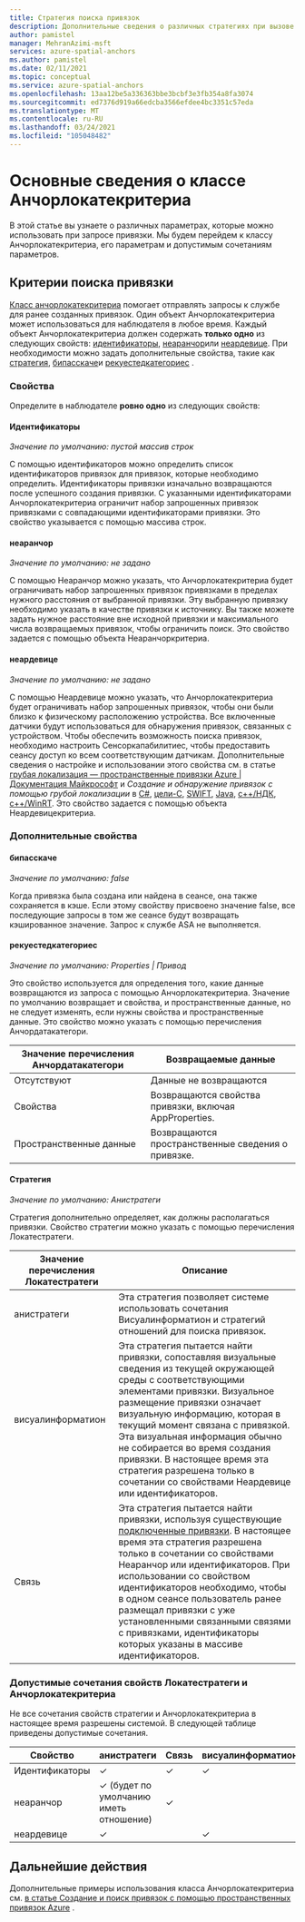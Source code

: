 ```yaml
---
title: Стратегия поиска привязок
description: Дополнительные сведения о различных стратегиях при вызове API для размещения
author: pamistel
manager: MehranAzimi-msft
services: azure-spatial-anchors
ms.author: pamistel
ms.date: 02/11/2021
ms.topic: conceptual
ms.service: azure-spatial-anchors
ms.openlocfilehash: 13aa12be5a336363bbe3bcbf3e3fb354a8fa3074
ms.sourcegitcommit: ed7376d919a66edcba3566efdee4bc3351c57eda
ms.translationtype: MT
ms.contentlocale: ru-RU
ms.lasthandoff: 03/24/2021
ms.locfileid: "105048482"
---
```

# <a name="understanding-the-anchorlocatecriteria-class"></a>Основные сведения о классе Анчорлокатекритериа
В этой статье вы узнаете о различных параметрах, которые можно использовать при запросе привязки. Мы будем перейдем к классу Анчорлокатекритериа, его параметрам и допустимым сочетаниям параметров.

## <a name="anchor-locate-criteria"></a>Критерии поиска привязки
[Класс анчорлокатекритериа](/dotnet/api/microsoft.azure.spatialanchors.anchorlocatecriteria) помогает отправлять запросы к службе для ранее созданных привязок. Один объект Анчорлокатекритериа может использоваться для наблюдателя в любое время. Каждый объект Анчорлокатекритериа должен содержать **только одно** из следующих свойств: [идентификаторы](#identifiers), [неаранчор](#nearanchor)или [неардевице](#neardevice). При необходимости можно задать дополнительные свойства, такие как [стратегия](#strategy), [бипасскаче](#bypasscache)и [рекуестедкатегориес](#requestedcategories) . 

### <a name="properties"></a>Свойства
Определите в наблюдателе **ровно одно** из следующих свойств:
#### <a name="identifiers"></a>Идентификаторы
*Значение по умолчанию: пустой массив строк*

С помощью идентификаторов можно определить список идентификаторов привязок для привязок, которые необходимо определить. Идентификаторы привязки изначально возвращаются после успешного создания привязки. С указанными идентификаторами Анчорлокатекритериа ограничит набор запрошенных привязок привязками с совпадающими идентификаторами привязки. Это свойство указывается с помощью массива строк. 

#### <a name="nearanchor"></a>неаранчор
*Значение по умолчанию: не задано*

С помощью Неаранчор можно указать, что Анчорлокатекритериа будет ограничивать набор запрошенных привязок привязками в пределах нужного расстояния от выбранной привязки. Эту выбранную привязку необходимо указать в качестве привязки к источнику. Вы также можете задать нужное расстояние вне исходной привязки и максимального числа возвращаемых привязок, чтобы ограничить поиск.
Это свойство задается с помощью объекта Неаранчоркритериа.

#### <a name="neardevice"></a>неардевице
*Значение по умолчанию: не задано*

С помощью Неардевице можно указать, что Анчорлокатекритериа будет ограничивать набор запрошенных привязок, чтобы они были близко к физическому расположению устройства. Все включенные датчики будут использоваться для обнаружения привязок, связанных с устройством. Чтобы обеспечить возможность поиска привязок, необходимо настроить Сенсоркапабилитиес, чтобы предоставить сеансу доступ ко всем соответствующим датчикам. Дополнительные сведения о настройке и использовании этого свойства см. в статье [грубая локализация — пространственные привязки Azure | Документация Майкрософт](./coarse-reloc.md) и *Создание и обнаружение привязок с помощью грубой локализации* в [C#](../how-tos/set-up-coarse-reloc-unity.md), [цели-C](../how-tos/set-up-coarse-reloc-unity.md), [SWIFT](../how-tos/set-up-coarse-reloc-swift.md), [Java](../how-tos/set-up-coarse-reloc-java.md), [c++/НДК](../how-tos/set-up-coarse-reloc-cpp-ndk.md), [c++/WinRT](../how-tos/set-up-coarse-reloc-cpp-winrt.md).
Это свойство задается с помощью объекта Неардевицекритериа.

### <a name="additional-properties"></a>Дополнительные свойства
#### <a name="bypasscache"></a>бипасскаче
*Значение по умолчанию: false*

Когда привязка была создана или найдена в сеансе, она также сохраняется в кэше.  Если этому свойству присвоено значение false, все последующие запросы в том же сеансе будут возвращать кэшированное значение. Запрос к службе ASA не выполняется.

#### <a name="requestedcategories"></a>рекуестедкатегориес
*Значение по умолчанию: Properties | Привод*

Это свойство используется для определения того, какие данные возвращаются из запроса с помощью Анчорлокатекритериа. Значение по умолчанию возвращает и свойства, и пространственные данные, но не следует изменять, если нужны свойства и пространственные данные. Это свойство можно указать с помощью перечисления Анчордатакатегори.

Значение перечисления Анчордатакатегори | Возвращаемые данные
-----|------------
Отсутствуют | Данные не возвращаются
Свойства| Возвращаются свойства привязки, включая AppProperties.
Пространственные данные| Возвращаются пространственные сведения о привязке.

#### <a name="strategy"></a>Стратегия
*Значение по умолчанию: Анистратеги*

Стратегия дополнительно определяет, как должны располагаться привязки. Свойство стратегии можно указать с помощью перечисления Локатестратеги.

Значение перечисления Локатестратеги | Описание
---------------|------------
анистратеги | Эта стратегия позволяет системе использовать сочетания Висуалинформатион и стратегий отношений для поиска привязок. 
висуалинформатион|Эта стратегия пытается найти привязки, сопоставляя визуальные сведения из текущей окружающей среды с соответствующими элементами привязки. Визуальное размещение привязки означает визуальную информацию, которая в текущий момент связана с привязкой. Эта визуальная информация обычно не собирается во время создания привязки. В настоящее время эта стратегия разрешена только в сочетании со свойствами Неардевице или идентификаторов.
Связь|Эта стратегия пытается найти привязки, используя существующие [подключенные привязки](./anchor-relationships-way-finding.md#connect-anchors). В настоящее время эта стратегия разрешена только в сочетании со свойствами Неаранчор или идентификаторов. При использовании со свойством идентификаторов необходимо, чтобы в одном сеансе пользователь ранее размещал привязки с уже установленными связанными связями с привязками, идентификаторы которых указаны в массиве идентификаторов. 


### <a name="valid-combinations-of-locatestrategy-and-anchorlocatecriteria-properties"></a>Допустимые сочетания свойств Локатестратеги и Анчорлокатекритериа 

Не все сочетания свойств стратегии и Анчорлокатекритериа в настоящее время разрешены системой. В следующей таблице приведены допустимые сочетания.



Свойство | анистратеги | Связь | висуалинформатион
-------- | ------------|--------------|-------------------
Идентификаторы | &check;    | &check;     | &check;
неаранчор  | &check;   (будет по умолчанию иметь отношение) | &check;    | 
неардевице  | &check;    |   | &check;




## <a name="next-steps"></a>Дальнейшие действия

Дополнительные примеры использования класса Анчорлокатекритериа см. [в статье Создание и поиск привязок с помощью пространственных привязок Azure](../create-locate-anchors-overview.md) .